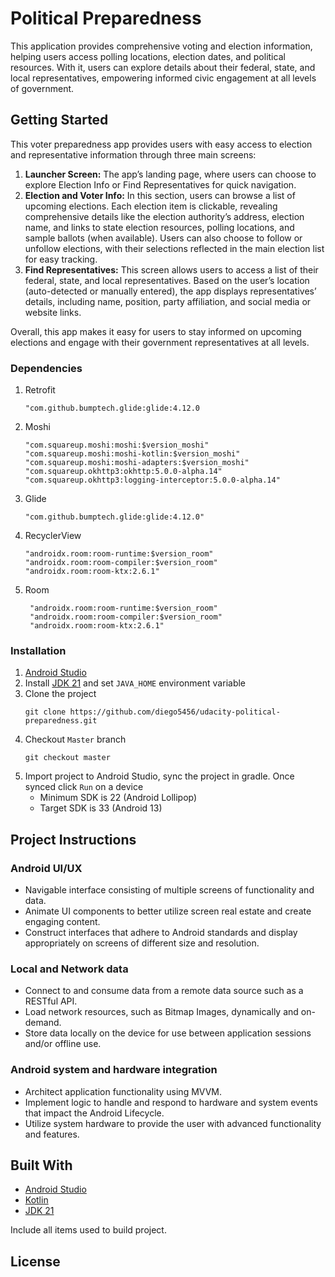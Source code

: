 
# Political Preparedness

This application provides comprehensive voting and election information, helping users access
polling locations, election dates, and political resources. With it, users can explore details about
their federal, state, and local representatives, empowering informed civic engagement at all levels
of government.

## Getting Started

This voter preparedness app provides users with easy access to election and representative information through three main screens:

1.	**Launcher Screen:** The app’s landing page, where users can choose to explore Election Info or Find Representatives for quick navigation.
2.	**Election and Voter Info:** In this section, users can browse a list of upcoming elections. Each election item is clickable, revealing comprehensive details like the election authority’s address, election name, and links to state election resources, polling locations, and sample ballots (when available). Users can also choose to follow or unfollow elections, with their selections reflected in the main election list for easy tracking.
3.	**Find Representatives:** This screen allows users to access a list of their federal, state, and local representatives. Based on the user’s location (auto-detected or manually entered), the app displays representatives’ details, including name, position, party affiliation, and social media or website links.

Overall, this app makes it easy for users to stay informed on upcoming elections and engage with their government representatives at all levels.



### Dependencies
1. Retrofit 
   ```
   "com.github.bumptech.glide:glide:4.12.0
   ```
2. Moshi 
   ```
   "com.squareup.moshi:moshi:$version_moshi"
   "com.squareup.moshi:moshi-kotlin:$version_moshi"
   "com.squareup.moshi:moshi-adapters:$version_moshi"
   "com.squareup.okhttp3:okhttp:5.0.0-alpha.14"
   "com.squareup.okhttp3:logging-interceptor:5.0.0-alpha.14"
   ```
3. Glide
   ```
   "com.github.bumptech.glide:glide:4.12.0"
   ```
4. RecyclerView
   ```
   "androidx.room:room-runtime:$version_room"
   "androidx.room:room-compiler:$version_room"
   "androidx.room:room-ktx:2.6.1"
   ```
5. Room
   ```
    "androidx.room:room-runtime:$version_room"
    "androidx.room:room-compiler:$version_room"
    "androidx.room:room-ktx:2.6.1"
   ``` 

### Installation
1. [Android Studio](https://developer.android.com/studio)
2. Install [JDK 21](https://sdkman.io/install/) and set `JAVA_HOME` environment variable
3. Clone the project
    ```
   git clone https://github.com/diego5456/udacity-political-preparedness.git
   ```
4. Checkout `Master` branch
   ```
   git checkout master
   ```
5. Import project to Android Studio, sync the project in gradle. Once synced click `Run` on a device
   * Minimum SDK is 22 (Android Lollipop)
   * Target SDK is 33 (Android 13)

[//]: # (## Testing)

[//]: # ()
[//]: # (Explain the steps needed to run any automated tests)

[//]: # ()
[//]: # (### Break Down Tests)

[//]: # ()
[//]: # (Explain what each test does and why)

[//]: # ()
[//]: # (```)

[//]: # ()
[//]: # (Examples here)

[//]: # ()
[//]: # (```)

## Project Instructions

### Android UI/UX
* Navigable interface consisting of multiple screens of functionality and data.
* Animate UI components to better utilize screen real estate and create engaging content.
* Construct interfaces that adhere to Android standards and display appropriately on screens of different size and resolution.

### Local and Network data
* Connect to and consume data from a remote data source such as a RESTful API.
* Load network resources, such as Bitmap Images, dynamically and on-demand.
* Store data locally on the device for use between application sessions and/or offline use.

### Android system and hardware integration
* Architect application functionality using MVVM.
* Implement logic to handle and respond to hardware and system events that impact the Android Lifecycle.
* Utilize system hardware to provide the user with advanced functionality and features.



## Built With

* [Android Studio](https://developer.android.com/studio)
* [Kotlin](https://github.com/diego5456/udacity-loading-app-project#:~:text=build%20android%20apps-,Kotlin,-%2D%20Default%20language%20used_)
*  [JDK 21](https://sdkman.io/install/)

Include all items used to build project.

## License

